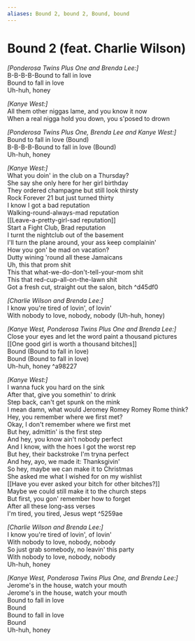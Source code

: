 ```yaml
---
aliases: Bound 2, bound 2, Bound, bound
---
```


# Bound 2 (feat. Charlie Wilson)

_[Ponderosa Twins Plus One and Brenda Lee:]_  
B-B-B-B-Bound to fall in love  
Bound to fall in love  
Uh-huh, honey  

_[Kanye West:]_  
All them other niggas lame, and you know it now  
When a real nigga hold you down, you s'posed to drown  

_[Ponderosa Twins Plus One, Brenda Lee and Kanye West:]_  
Bound to fall in love (Bound)  
B-B-B-B-Bound to fall in love (Bound)  
Uh-huh, honey  

_[Kanye West:]_  
What you doin' in the club on a Thursday?  
She say she only here for her girl birthday  
They ordered champagne but still look thirsty  
Rock Forever 21 but just turned thirty  
I know I got a bad reputation  
Walking-round-always-mad reputation  
[[Leave-a-pretty-girl-sad reputation]]  
Start a Fight Club, Brad reputation  
I turnt the nightclub out of the basement  
I'll turn the plane around, your ass keep complainin'  
How you gon' be mad on vacation?  
Dutty wining 'round all these Jamaicans  
Uh, this that prom shit  
This that what-we-do-don't-tell-your-mom shit  
This that red-cup-all-on-the-lawn shit  
Got a fresh cut, straight out the salon, bitch   ^d45df0

_[Charlie Wilson and Brenda Lee:]_  
I know you're tired of lovin', of lovin'  
With nobody to love, nobody, nobody (Uh-huh, honey)  

_[Kanye West, Ponderosa Twins Plus One and Brenda Lee:]_  
Close your eyes and let the word paint a thousand pictures  
[[One good girl is worth a thousand bitches]]  
Bound (Bound to fall in love)  
Bound (Bound to fall in love)  
Uh-huh, honey   ^a98227

_[Kanye West:]_  
I wanna fuck you hard on the sink  
After that, give you somethin' to drink  
Step back, can't get spunk on the mink  
I mean damn, what would Jeromey Romey Romey Rome think?  
Hey, you remember where we first met?  
Okay, I don't remember where we first met  
But hey, admittin' is the first step  
And hey, you know ain't nobody perfect  
And I know, with the hoes I got the worst rep  
But hey, their backstroke I'm tryna perfect  
And hey, ayo, we made it: Thanksgivin'  
So hey, maybe we can make it to Christmas  
She asked me what I wished for on my wishlist  
[[Have you ever asked your bitch for other bitches?]]  
Maybe we could still make it to the church steps  
But first, you gon' remember how to forget  
After all these long-ass verses  
I'm tired, you tired, Jesus wept   ^5259ae

_[Charlie Wilson and Brenda Lee:]_  
I know you're tired of lovin', of lovin'  
With nobody to love, nobody, nobody  
So just grab somebody, no leavin' this party  
With nobody to love, nobody, nobody  
Uh-huh, honey  

_[Kanye West, Ponderosa Twins Plus One, and Brenda Lee:]_  
Jerome's in the house, watch your mouth  
Jerome's in the house, watch your mouth  
Bound to fall in love  
Bound  
Bound to fall in love  
Bound  
Uh-huh, honey
